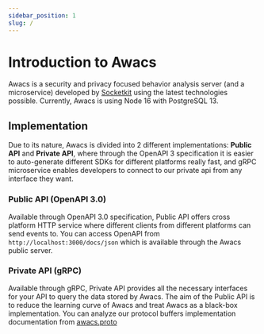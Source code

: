 ```yaml
---
sidebar_position: 1
slug: /
---
```


# Introduction to Awacs

Awacs is a security and privacy focused behavior analysis server (and a microservice) developed by [Socketkit](https://socketkit.com) using the latest technologies possible. Currently, Awacs is using Node 16 with PostgreSQL 13.

## Implementation

Due to its nature, Awacs is divided into 2 different implementations: **Public API** and **Private API**, where through the OpenAPI 3 specification it is easier to auto-generate different SDKs for different platforms really fast, and gRPC microservice enables developers to connect to our private api from any interface they want.

### Public API (OpenAPI 3.0)

Available through OpenAPI 3.0 specification, Public API offers cross platform HTTP service where different clients from different platforms can send events to. You can access OpenAPI from `http://localhost:3000/docs/json` which is available through the Awacs public server.

### Private API (gRPC)

Available through gRPC, Private API provides all the necessary interfaces for your API to query the data stored by Awacs. The aim of the Public API is to reduce the learning curve of Awacs and treat Awacs as a black-box implementation. You can analyze our protocol buffers implementation documentation from [awacs.proto](/proto/awacs.proto)

